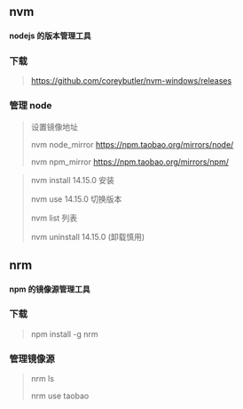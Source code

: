 ## nvm

#### nodejs 的版本管理工具

### 下载

> https://github.com/coreybutler/nvm-windows/releases

### 管理 node

> 设置镜像地址
>
> nvm node_mirror https://npm.taobao.org/mirrors/node/
>
> nvm npm_mirror https://npm.taobao.org/mirrors/npm/

> nvm install 14.15.0 安装
>
> nvm use 14.15.0 切换版本
>
> nvm list 列表
>
> nvm uninstall 14.15.0 (卸载慎用)

## nrm

#### npm 的镜像源管理工具

### 下载

> npm install -g nrm

### 管理镜像源

> nrm ls
>
> nrm use taobao
